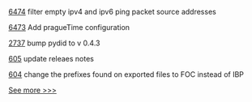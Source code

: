 
[6474](https://github.com/hyperledger/besu/pull/6474) filter empty ipv4 and ipv6 ping packet source addresses

[6473](https://github.com/hyperledger/besu/pull/6473) Add pragueTime configuration

[2737](https://github.com/hyperledger/aries-cloudagent-python/pull/2737) bump pydid to v 0.4.3

[605](https://github.com/hyperledger-labs/fabric-operations-console/pull/605) update releaes notes

[604](https://github.com/hyperledger-labs/fabric-operations-console/pull/604) change the prefixes found on exported files to FOC instead of IBP


[See more >>>](https://start-here.hyperledger.org/pull-requests)
